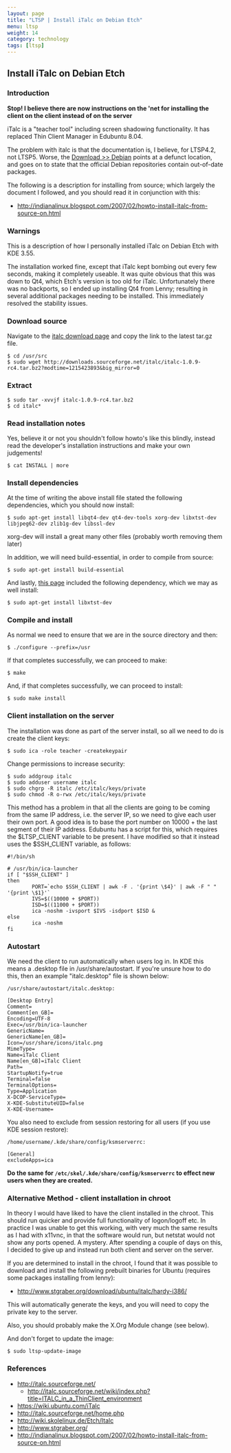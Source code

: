 ```yaml
---
layout: page
title: "LTSP | Install iTalc on Debian Etch"
menu: ltsp
weight: 14
category: technology
tags: [ltsp]
---
```


## Install iTalc on Debian Etch

### Introduction

**Stop!  I believe there are now instructions on the 'net for installing the client on the client instead of on the server**

iTalc is a "teacher tool" including screen shadowing functionality.  It has replaced Thin Client Manager in Edubuntu 8.04.

The problem with italc is that the documentation is, I believe, for LTSP4.2, not LTSP5.  Worse, the [Download >> Debian](http://italc.sourceforge.net/wiki/index.php?title=Download:Debian) points at a defunct location, and goes on to state that the official Debian repositories contain out-of-date packages.

The following is a description for installing from source; which largely the document I followed, and you should read it in conjunction with this:

   * <http://indianalinux.blogspot.com/2007/02/howto-install-italc-from-source-on.html>

### Warnings

This is a description of how I personally installed iTalc on Debian Etch with KDE 3.55.

The installation worked fine, except that iTalc kept bombing out every few seconds, making it completely useable.  It was quite obvious that this was down to Qt4, which Etch's version is too old for iTalc.  Unfortunately there was no backports, so I ended up installing Qt4 from Lenny; resulting in several additional packages needing to be installed.  This immediately resolved the stability issues.

### Download source

Navigate to the [italc download page](http://sourceforge.net/project/showfiles.php?group_id=132465) and copy the link to the latest tar.gz file.

    $ cd /usr/src
    $ sudo wget http://downloads.sourceforge.net/italc/italc-1.0.9-rc4.tar.bz2?modtime=1215423893&big_mirror=0

### Extract

    $ sudo tar -xvvjf italc-1.0.9-rc4.tar.bz2
    $ cd italc*

### Read installation notes

Yes, believe it or not you shouldn't follow howto's like this blindly, instead read the developer's installation instructions and make your own judgements!

    $ cat INSTALL | more

### Install dependencies

At the time of writing the above install file stated the following dependencies, which you should now install:

    $ sudo apt-get install libqt4-dev qt4-dev-tools xorg-dev libxtst-dev libjpeg62-dev zlib1g-dev libssl-dev

xorg-dev will install a great many other files (probably worth removing them later)

In addition, we will need build-essential, in order to compile from source:

    $ sudo apt-get install build-essential

And lastly, [this page](http://indianalinux.blogspot.com/2007/02/howto-install-italc-from-source-on.html) included the following dependency, which we may as well install:

    $ sudo apt-get install libxtst-dev

### Compile and install

As normal we need to ensure that we are in the source directory and then:

    $ ./configure --prefix=/usr

If that completes successfully, we can proceed to make:

    $ make

And, if that completes successfully, we can proceed to install:

    $ sudo make install

### Client installation on the server

The installation was done as part of the server install, so all we need to do is create the client keys:

    $ sudo ica -role teacher -createkeypair

Change permissions to increase security:

    $ sudo addgroup italc
    $ sudo adduser username italc
    $ sudo chgrp -R italc /etc/italc/keys/private
    $ sudo chmod -R o-rwx /etc/italc/keys/private

This method has a problem in that all the clients are going to be coming from the same IP address, i.e. the server IP, so we need to give each user their own port.  A good idea is to base the port number on 10000 + the last segment of their IP address.  Edubuntu has a script for this, which requires the $LTSP_CLIENT variable to be present. I have modified so that it instead uses the $SSH_CLIENT variable, as follows:

    #!/bin/sh

    # /usr/bin/ica-launcher
    if [ "$SSH_CLIENT" ]
    then
            PORT=`echo $SSH_CLIENT | awk -F . '{print \$4}' | awk -F " " '{print \$1}'`
            IVS=$((10000 + $PORT))
            ISD=$((11000 + $PORT))
            ica -noshm -ivsport $IVS -isdport $ISD &
    else
            ica -noshm
    fi

### Autostart

We need the client to run automatically when users log in.  In KDE this means a .desktop file in /usr/share/autostart.  If you're unsure how to do this, then an example "italc.desktop" file is shown below:

    /usr/share/autostart/italc.desktop:

    [Desktop Entry]
    Comment=
    Comment[en_GB]=
    Encoding=UTF-8
    Exec=/usr/bin/ica-launcher
    GenericName=
    GenericName[en_GB]=
    Icon=/usr/share/icons/italc.png
    MimeType=
    Name=iTalc Client
    Name[en_GB]=iTalc Client
    Path=
    StartupNotify=true
    Terminal=false
    TerminalOptions=
    Type=Application
    X-DCOP-ServiceType=
    X-KDE-SubstituteUID=false
    X-KDE-Username=

You also need to exclude from session restoring for all users (if you use KDE session restore):

    /home/username/.kde/share/config/ksmserverrc:

    [General]
    excludeApps=ica

**Do the same for `/etc/skel/.kde/share/config/ksmserverrc` to effect new users when they are created.**

### Alternative Method - client installation in chroot

In theory I would have liked to have the client installed in the chroot.  This should run quicker and provide full functionality of logon/logoff etc.  In practice I was unable to get this working, with very much the same results as I had with x11vnc, in that the software would run, but netstat would not show any ports opened.  A mystery.  After spending a couple of days on this, I decided to give up and instead run both client and server on the server.

If you are determined to install in the chroot, I found that it was possible to download and install the following prebuilt binaries for Ubuntu (requires some packages installing from lenny):

   * http://www.stgraber.org/download/ubuntu/italc/hardy-i386/

This will automatically generate the keys, and you will need to copy the private key to the server.

Also, you should probably make the X.Org Module change (see below).

And don't forget to update the image:

    $ sudo ltsp-update-image

### References

   * http://italc.sourceforge.net/
      * http://italc.sourceforge.net/wiki/index.php?title=ITALC_in_a_ThinClient_environment
   * https://wiki.ubuntu.com/iTalc
   * http://italc.sourceforge.net/home.php
   * http://wiki.skolelinux.de/Etch/Italc
   * http://www.stgraber.org/
   * http://indianalinux.blogspot.com/2007/02/howto-install-italc-from-source-on.html
